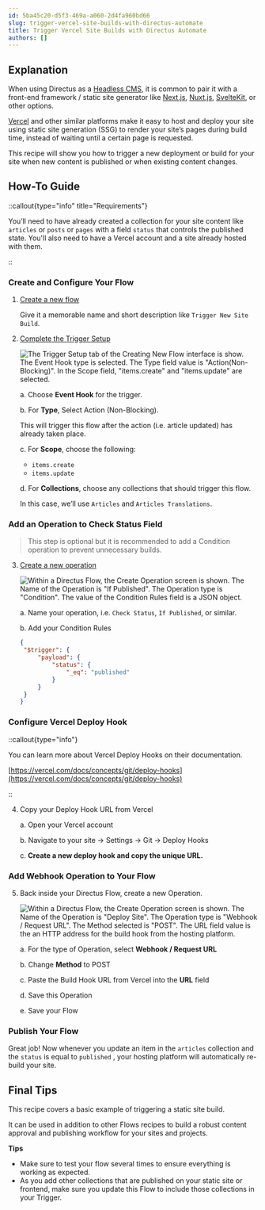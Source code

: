```yaml
---
id: 5ba45c20-d5f3-469a-a060-2d4fa960bd66
slug: trigger-vercel-site-builds-with-directus-automate
title: Trigger Vercel Site Builds with Directus Automate
authors: []
---
```

## Explanation

When using Directus as a [Headless CMS](https://directus.io/solutions/headless-cms), it is common to pair it with a
front-end framework / static site generator like [Next.js](https://nextjs.org/), [Nuxt.js](https://nuxt.com),
[SvelteKit](https://kit.svelte.dev/), or other options.

[Vercel](https://www.vercel.com/) and other similar platforms make it easy to host and deploy your site using static
site generation (SSG) to render your site’s pages during build time, instead of waiting until a certain page is
requested.

This recipe will show you how to trigger a new deployment or build for your site when new content is published or when
existing content changes.

## How-To Guide

::callout{type="info" title="Requirements"}

You’ll need to have already created a collection for your site content like `articles` or `posts` or `pages` with a
field `status` that controls the published state. You'll also need to have a Vercel account and a site already hosted
with them.

::

### Create and Configure Your Flow

1. [Create a new flow](/automate/flows)

   Give it a memorable name and short description like `Trigger New Site Build`.

2. [Complete the Trigger Setup](/automate/triggers)

   ![The Trigger Setup tab of the Creating New Flow interface is show. The Event Hook type is selected. The Type field value is "Action(Non-Blocking)". In the Scope field, "items.create" and "items.update" are selected.](https://product-team.directus.app/assets/ee5eca7d-2bcb-4e73-b6b6-d638375282f6.webp)

   a. Choose **Event Hook** for the trigger.

   b. For **Type**, Select Action (Non-Blocking).

   This will trigger this flow after the action (i.e. article updated) has already taken place.

   c. For **Scope**, choose the following:

   - `items.create`
   - `items.update`

   d. For **Collections**, choose any collections that should trigger this flow.

   In this case, we’ll use `Articles` and `Articles Translations`.

### Add an Operation to Check Status Field

> This step is optional but it is recommended to add a Condition operation to prevent unnecessary builds.

3. [Create a new operation](/automate/operations)

   ![Within a Directus Flow, the Create Operation screen is shown. The Name of the Operation is "If Published". The Operation type is "Condition". The value of the Condition Rules field is a JSON object.](https://product-team.directus.app/assets/4fb65e5f-8aa7-4683-96a4-6ba55ab93a7c.webp)

   a. Name your operation, i.e. `Check Status`, `If Published`, or similar.

   b. Add your Condition Rules

   ```json
   {
   	"$trigger": {
   		"payload": {
   			"status": {
   				"_eq": "published"
   			}
   		}
   	}
   }
   ```

### Configure Vercel Deploy Hook

::callout{type="info"}

You can learn more about Vercel Deploy Hooks on their documentation.

[https://vercel.com/docs/concepts/git/deploy-hooks](https://vercel.com/docs/concepts/git/deploy-hooks)

::

4. Copy your Deploy Hook URL from Vercel

   a. Open your Vercel account

   b. Navigate to your site → Settings → Git → Deploy Hooks

   c. **Create a new deploy hook and copy the unique URL.**

### Add Webhook Operation to Your Flow

5. Back inside your Directus Flow, create a new Operation.

   ![Within a Directus Flow, the Create Operation screen is shown. The Name of the Operation is "Deploy Site". The Operation type is "Webhook / Request URL". The Method selected is "POST". The URL field value is the an HTTP address for the build hook from the hosting platform.](https://product-team.directus.app/assets/f78a10ce-99ec-4eef-80bd-abd5154bfce6.webp)

   a. For the type of Operation, select **Webhook / Request URL**

   b. Change **Method** to POST

   c. Paste the Build Hook URL from Vercel into the **URL** field

   d. Save this Operation

   e. Save your Flow

### Publish Your Flow

Great job! Now whenever you update an item in the `articles` collection and the `status` is equal to `published` , your
hosting platform will automatically re-build your site.

## Final Tips

This recipe covers a basic example of triggering a static site build.

It can be used in addition to other Flows recipes to build a robust content approval and publishing workflow for your
sites and projects.

**Tips**

- Make sure to test your flow several times to ensure everything is working as expected.
- As you add other collections that are published on your static site or frontend, make sure you update this Flow to
  include those collections in your Trigger.
